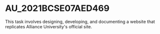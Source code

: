 # AU_2021BCSE07AED469
This task involves designing, developing, and documenting a website that replicates Alliance University's official site.
